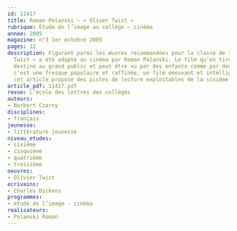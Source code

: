 ```yaml
---
id: 11417
title: Roman Polanski – « Oliver Twist »
rubrique: Étude de l’image au collège – cinéma
annee: 2005
magazine: n°3 1er octobre 2005
pages: 12
description: Figurant parmi les œuvres recommandées pour la classe de troisième, « Oliver
  Twist » a été adapté au cinéma par Roman Polanski. Le film qu’en tire Polanski est
  destiné au grand public et peut être vu par des enfants comme par des adultes ;
  c’est une fresque populaire et raffinée, un film émouvant et intelligent pour lequel
  cet article propose des pistes de lecture exploitables de la sixième à la troisième.
article_pdf: 11417.pdf
revue: L’école des lettres des collèges
auteurs:
- Norbert Czarny
disciplines:
- français
jeunesse:
- littérature jeunesse
niveau_etudes:
- sixième
- cinquième
- quatrième
- troisième
oeuvres:
- Olivier Twist
ecrivains:
- Charles Dickens
programmes:
- étude de l’image - cinéma
realisateurs:
- Polanski Roman
---
```

